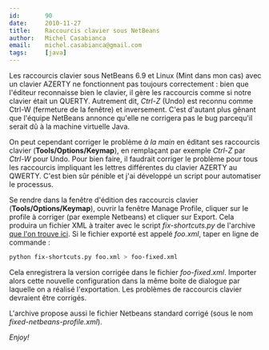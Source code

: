 ```yaml
---
id:       90
date:     2010-11-27
title:    Raccourcis clavier sous NetBeans
author:   Michel Casabianca
email:    michel.casabianca@gmail.com
tags:     [java]
---
```


Les raccourcis clavier sous NetBeans 6.9 et Linux (Mint dans mon cas) avec un clavier AZERTY ne fonctionnent pas toujours correctement : bien que l'éditeur reconnaisse bien le clavier, il gère les raccourcis comme si notre clavier était un QUERTY. Autrement dit, *Ctrl-Z* (Undo) est reconnu comme Ctrl-W (fermeture de la fenêtre) et inversement. C'est d'autant plus gênant que l'équipe NetBeans annonce qu'elle ne corrigera pas le bug parcequ'il serait dû à la machine virtuelle Java.

<!--more-->

On peut cependant corriger le problème *à la main* en éditant ses raccourcis clavier (**Tools/Options/Keymap**), en remplaçant par exemple *Ctrl-Z* par *Ctrl-W* pour Undo. Pour bien faire, il faudrait corriger le problème pour tous les raccourcis impliquant les lettres différentes du clavier AZERTY au QWERTY. C'est bien sûr pénible et j'ai développé un script pour automatiser le processus.

Se rendre dans la fenêtre d'édition des raccourcis clavier (**Tools/Options/Keymap**), ouvrir la fenêtre Manage Profile, cliquer sur le profile à corriger (par exemple Netbeans) et cliquer sur Export. Cela produira un fichier XML à traiter avec le script *fix-shortcuts.py* de l'archive [que l'on trouve ici](http://sweetohm.net/arc/shortcut-netbeans.zip). Si le fichier exporté est appelé *foo.xml*, taper en ligne de commande :

```bash
python fix-shortcuts.py foo.xml > foo-fixed.xml
```

Cela enregistrera la version corrigée dans le fichier *foo-fixed.xml*. Importer alors cette nouvelle configuration dans la même boite de dialogue par laquelle on a réalisé l'exportation. Les problèmes de raccourcis clavier devraient être corrigés.

L'archive propose aussi le fichier Netbeans standard corrigé (sous le nom *fixed-netbeans-profile.xml*).

*Enjoy!*
